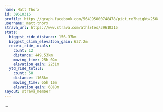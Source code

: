 ```yaml
---
name: Matt Thorx
id: 39610315
profile: https://graph.facebook.com/564195000748478/picture?height=256&width=256
username: matt-thorx
strava_url: https://www.strava.com/athletes/39610315
stats:
  biggest_ride_distance: 156.37km
  biggest_climb_elevation_gain: 637.2m
  recent_ride_totals:
    count: 12
    distance: 449.53km
    moving_time: 25h 07m
    elevation_gain: 2251m
  ytd_ride_totals:
    count: 50
    distance: 1168km
    moving_time: 65h 10m
    elevation_gain: 6888m
layout: strava_member
--- 
```

...
